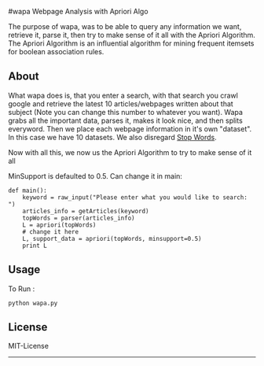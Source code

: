 #wapa
Webpage Analysis with Apriori Algo

The purpose of wapa, was to be able to query any information we want, retrieve it, parse it, then try to make sense of it all with the Apriori Algorithm. The Apriori Algorithm is an influential algorithm for mining frequent itemsets for boolean association rules.  

## About

What wapa does is, that you enter a search, with that search you crawl google and retrieve the latest 10 articles/webpages written about that subject (Note you can change this number to whatever you want). Wapa grabs all the important data, parses it, makes it look nice, and then splits everyword. Then we place each webpage information in it's own "dataset". In this case we have 10 datasets. We also disregard [Stop Words](https://en.wikipedia.org/wiki/Stop_words).

Now with all this, we now us the Apriori Algorithm to try to make sense of it all

MinSupport is defaulted to 0.5. Can change it in main:
```
def main():
	keyword = raw_input("Please enter what you would like to search: ")
	articles_info = getArticles(keyword)
	topWords = parser(articles_info)
	L = apriori(topWords)
	# change it here
	L, support_data = apriori(topWords, minsupport=0.5)
	print L
```
## Usage
To Run : 
```
python wapa.py
```
License
-------
MIT-License

-------

